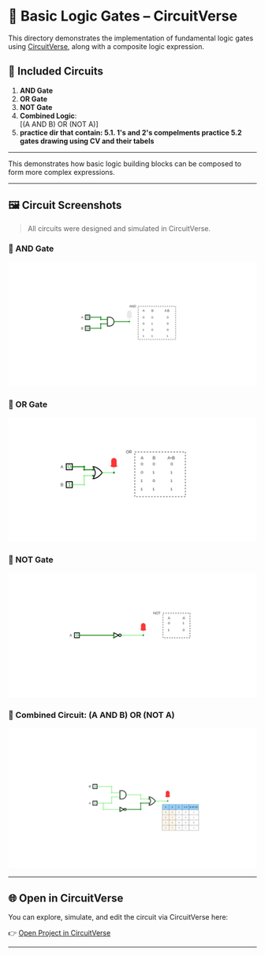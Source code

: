 # 🔌 Basic Logic Gates – CircuitVerse

This directory demonstrates the implementation of fundamental logic gates using [CircuitVerse](https://circuitverse.org/), along with a composite logic expression.

## 📁 Included Circuits

1. **AND Gate**
2. **OR Gate**
3. **NOT Gate**
4. **Combined Logic**:  
   \[(A AND B) OR (NOT A)\]
5. **practice dir that contain:
   5.1. 1's and 2's compelments practice
   5.2 gates drawing using CV and their tabels**

---

This demonstrates how basic logic building blocks can be composed to form more complex expressions.

---

## 🖼️ Circuit Screenshots

> All circuits were designed and simulated in CircuitVerse.

### 🔹 AND Gate

![AND Gate](AND.png)

### 🔹 OR Gate

![OR Gate](<OR(2).png>)

### 🔹 NOT Gate

![NOT Gate](NOT.png)

### 🔹 Combined Circuit: (A AND B) OR (NOT A)

![Combined Logic](combind.png)

---

## 🌐 Open in CircuitVerse

You can explore, simulate, and edit the circuit via CircuitVerse here:

👉 [Open Project in CircuitVerse](https://circuitverse.org/simulator/embed/gates-6082249d-0e60-4c5d-8441-c785a2935995?theme=&display_title=false&clock_time=true&fullscreen=true&zoom_in_out=true"=)

---
